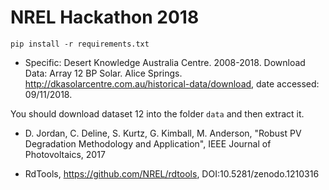 # NREL Hackathon 2018

`pip install -r requirements.txt`

* Specific: Desert Knowledge Australia Centre. 2008-2018. Download Data: Array
  12 BP Solar. Alice Springs.
  http://dkasolarcentre.com.au/historical-data/download, date accessed:
  09/11/2018.

You should download dataset 12 into the folder `data` and then extract it.

* D. Jordan, C. Deline, S. Kurtz, G. Kimball, M. Anderson, "Robust PV
  Degradation Methodology and Application", IEEE Journal of Photovoltaics, 2017

* RdTools, https://github.com/NREL/rdtools, DOI:10.5281/zenodo.1210316
